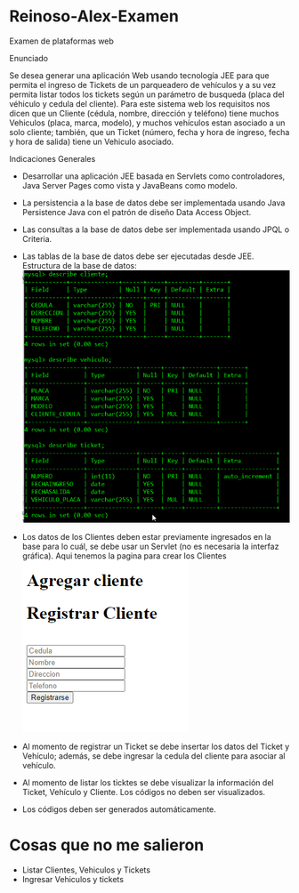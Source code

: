 # Reinoso-Alex-Examen
Examen de plataformas web

Enunciado

Se desea generar una aplicación Web usando tecnología JEE para que permita el ingreso de Tickets de un parqueadero de vehículos y a su vez permita listar todos los tickets según un parámetro de busqueda (placa del véhiculo y cedula del cliente). Para este sistema web los requisitos nos dicen que un Cliente (cédula, nombre, dirección y teléfono) tiene muchos Vehiculos (placa, marca, modelo), y muchos vehículos estan asociado a un solo cliente; también, que un Ticket (número, fecha y hora de ingreso, fecha y hora de salida) tiene un Vehiculo asociado.

Indicaciones Generales

* Desarrollar una aplicación JEE basada en Servlets como controladores, Java Server Pages como vista y JavaBeans como modelo.

* La persistencia a la base de datos debe ser implementada usando Java Persistence Java con el patrón de diseño Data Access Object.

* Las consultas a la base de datos debe ser implementada usando JPQL o Criteria.

* Las tablas de la base de datos debe ser ejecutadas desde JEE.
Estructura de la base de datos:
![Estructura](https://github.com/aReinoso007/Reinoso-Alex-Examen.-/blob/master/imagenes/estructurabase.png)

* Los datos de los Clientes deben estar previamente ingresados en la base para lo cuál, se debe usar un Servlet (no es necesaria la interfaz gráfica).
Aqui tenemos la pagina para crear los Clientes
![Estructura](https://github.com/aReinoso007/Reinoso-Alex-Examen.-/blob/master/imagenes/crearCliente.png)

* Al momento de registrar un Ticket se debe insertar los datos del Ticket y Vehículo; además, se debe ingresar la cedula del cliente para asociar al vehículo.

* Al momento de listar los ticktes se debe visualizar la información del Ticket, Vehículo y Cliente. Los códigos no deben ser visualizados.

* Los códigos deben ser generados automáticamente. 

# Cosas que no me salieron
* Listar Clientes, Vehiculos y Tickets
* Ingresar Vehiculos y tickets



